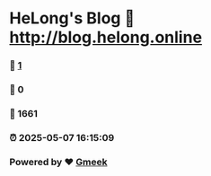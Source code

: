 # HeLong's Blog :link: http://blog.helong.online 
### :page_facing_up: [1](http://blog.helong.online/tag.html) 
### :speech_balloon: 0 
### :hibiscus: 1661 
### :alarm_clock: 2025-05-07 16:15:09 
### Powered by :heart: [Gmeek](https://github.com/Meekdai/Gmeek)
